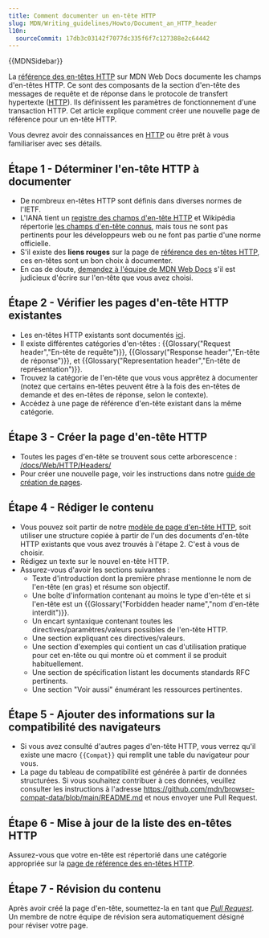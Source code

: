```yaml
---
title: Comment documenter un en-tête HTTP
slug: MDN/Writing_guidelines/Howto/Document_an_HTTP_header
l10n:
  sourceCommit: 17db3c03142f7077dc335f6f7c127388e2c64442
---
```


{{MDNSidebar}}

La [référence des en-têtes HTTP](/fr/docs/Web/HTTP/Headers) sur MDN Web Docs documente les champs d'en-têtes HTTP. Ce sont des composants de la section d'en-tête des messages de requête et de réponse dans le protocole de transfert hypertexte ([HTTP](/fr/docs/Web/HTTP)). Ils définissent les paramètres de fonctionnement d'une transaction HTTP. Cet article explique comment créer une nouvelle page de référence pour un en-tête HTTP.

Vous devrez avoir des connaissances en [HTTP](/fr/docs/Web/HTTP) ou être prêt à vous familiariser avec ses détails.

## Étape 1 - Déterminer l'en-tête HTTP à documenter

- De nombreux en-têtes HTTP sont définis dans diverses normes de l'IETF.
- L'IANA tient un [registre des champs d'en-tête HTTP](https://www.iana.org/assignments/http-fields/http-fields.xhtml) et Wikipédia répertorie [les champs d'en-tête connus](https://en.wikipedia.org/wiki/List_of_HTTP_header_fields), mais tous ne sont pas pertinents pour les développeurs web ou ne font pas partie d'une norme officielle.
- S'il existe des **liens rouges** sur la page de [référence des en-têtes HTTP](/fr/docs/Web/HTTP/Headers), ces en-têtes sont un bon choix à documenter.
- En cas de doute, [demandez à l'équipe de MDN Web Docs](/fr/docs/MDN/Community/Communication_channels) s'il est judicieux d'écrire sur l'en-tête que vous avez choisi.

## Étape 2 - Vérifier les pages d'en-tête HTTP existantes

- Les en-têtes HTTP existants sont documentés [ici](/fr/docs/Web/HTTP/Headers).
- Il existe différentes catégories d'en-têtes : {{Glossary("Request header","En-tête de requête")}}, {{Glossary("Response header","En-tête de réponse")}}, et {{Glossary("Representation header","En-tête de représentation")}}.
- Trouvez la catégorie de l'en-tête que vous vous apprêtez à documenter (notez que certains en-têtes peuvent être à la fois des en-têtes de demande et des en-têtes de réponse, selon le contexte).
- Accédez à une page de référence d'en-tête existant dans la même catégorie.

## Étape 3 - Créer la page d'en-tête HTTP

- Toutes les pages d'en-tête se trouvent sous cette arborescence : [/docs/Web/HTTP/Headers/](/fr/docs/Web/HTTP/Headers)
- Pour créer une nouvelle page, voir les instructions dans notre [guide de création de pages](/fr/docs/MDN/Writing_guidelines/Howto/Creating_moving_deleting).

## Étape 4 - Rédiger le contenu

- Vous pouvez soit partir de notre [modèle de page d'en-tête HTTP](/fr/docs/MDN/Writing_guidelines/Page_structures/Page_types#http_header_reference_page), soit utiliser une structure copiée à partir de l'un des documents d'en-tête HTTP existants que vous avez trouvés à l'étape 2. C'est à vous de choisir.
- Rédigez un texte sur le nouvel en-tête HTTP.
- Assurez-vous d'avoir les sections suivantes :
  - Texte d'introduction dont la première phrase mentionne le nom de l'en-tête (en gras) et résume son objectif.
  - Une boîte d'information contenant au moins le type d'en-tête et si l'en-tête est un {{Glossary("Forbidden header name","nom d'en-tête interdit")}}.
  - Un encart syntaxique contenant toutes les directives/paramètres/valeurs possibles de l'en-tête HTTP.
  - Une section expliquant ces directives/valeurs.
  - Une section d'exemples qui contient un cas d'utilisation pratique pour cet en-tête ou qui montre où et comment il se produit habituellement.
  - Une section de spécification listant les documents standards RFC pertinents.
  - Une section "Voir aussi" énumérant les ressources pertinentes.

## Étape 5 - Ajouter des informations sur la compatibilité des navigateurs

- Si vous avez consulté d'autres pages d'en-tête HTTP, vous verrez qu'il existe une macro `{{Compat}}` qui remplit une table du navigateur pour vous.
- La page du tableau de compatibilité est générée à partir de données structurées. Si vous souhaitez contribuer à ces données, veuillez consulter les instructions à l'adresse <https://github.com/mdn/browser-compat-data/blob/main/README.md> et nous envoyer une Pull Request.

## Étape 6 - Mise à jour de la liste des en-têtes HTTP

Assurez-vous que votre en-tête est répertorié dans une catégorie appropriée sur la [page de référence des en-têtes HTTP](/fr/docs/Web/HTTP/Headers).

## Étape 7 - Révision du contenu

Après avoir créé la page d'en-tête, soumettez-la en tant que [<i lang="en">Pull Request</i>](https://docs.github.com/fr/pull-requests/collaborating-with-pull-requests/proposing-changes-to-your-work-with-pull-requests/creating-a-pull-request). Un membre de notre équipe de révision sera automatiquement désigné pour réviser votre page.
